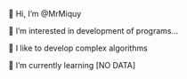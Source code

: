 👋 Hi, I’m @MrMiquy

👀 I’m interested in development of programs...

💞️ I like to develop complex algorithms

🌱 I’m currently learning [NO DATA]
